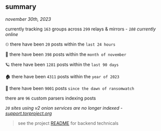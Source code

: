 
## summary
_november 30th, 2023_

currently tracking `163` groups across `299` relays & mirrors - _`108` currently online_

⏲ there have been `20` posts within the `last 24 hours`

🦈 there have been `398` posts within the `month of november`

🪐 there have been `1281` posts within the `last 90 days`

🏚 there have been `4311` posts within the `year of 2023`

🦕 there have been `9001` posts `since the dawn of ransomwatch`

there are `96` custom parsers indexing posts

_`20` sites using v2 onion services are no longer indexed - [support.torproject.org](https://support.torproject.org/onionservices/v2-deprecation/)_

> see the project [README](https://github.com/joshhighet/ransomwatch#ransomwatch--) for backend technicals
